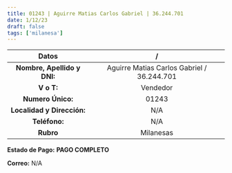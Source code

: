 ```yaml
---
title: 01243 | Aguirre Matias Carlos Gabriel | 36.244.701
date: 1/12/23
draft: false
tags: ['milanesa']
---
```


|          **Datos**          |                      /                     |
|:---------------------------:|:------------------------------------------:|
| **Nombre, Apellido y DNI:** | Aguirre Matias Carlos Gabriel / 36.244.701 |
|          **V o T:**         |                  Vendedor                  |
|      **Numero Único:**      |                    01243                   |
|  **Localidad y Dirección:** |                     N/A                    |
|        **Teléfono:**        |                     N/A                    |
|          **Rubro**          |                  Milanesas                 |

**Estado de Pago:** **PAGO COMPLETO**

**Correo:** N/A
